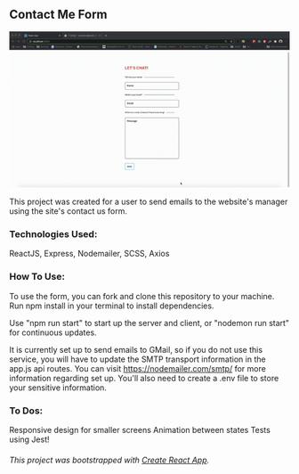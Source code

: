 ## Contact Me Form

![contact form example](contact-me.gif)

This project was created for a user to send emails to the website's manager using the site's contact us form.

### Technologies Used:

ReactJS, Express, Nodemailer, SCSS, Axios

### How To Use:

To use the form, you can fork and clone this repository to your machine. Run npm install in your terminal to install dependencies.

Use "npm run start" to start up the server and client, or "nodemon run start" for continuous updates.

It is currently set up to send emails to GMail, so if you do not use this service, you will have to update the SMTP transport information in the app.js api routes. You can visit https://nodemailer.com/smtp/ for more information regarding set up. You'll also need to create a .env file to store your sensitive information.

### To Dos:

Responsive design for smaller screens
Animation between states
Tests using Jest!

###### This project was bootstrapped with [Create React App](https://github.com/facebook/create-react-app).
